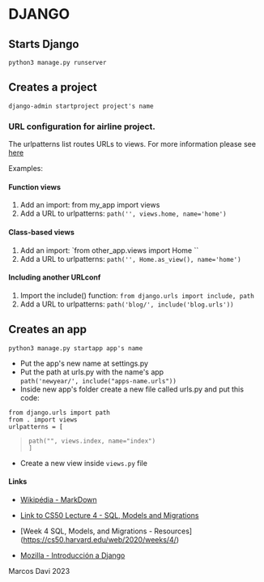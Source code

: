 
# DJANGO  
## Starts Django
`python3 manage.py runserver`

## Creates a project
`django-admin startproject project's name`  
 
### URL configuration for airline project.  

The urlpatterns list routes URLs to views. For more information please see
[here](https://docs.djangoproject.com/en/4.2/topics/http/urls/)

Examples:  

#### Function views  

1. Add an import:  from my_app import views  
2. Add a URL to urlpatterns:  `path('', views.home, name='home')`  
#### Class-based views      
1. Add an import:  `from other_app.views import Home  ``   
2. Add a URL to urlpatterns:  `path('', Home.as_view(), name='home')`  
#### Including another URLconf  
1. Import the include() function: `from django.urls import include, path`  
2. Add a URL to urlpatterns:  `path('blog/', include('blog.urls'))`  


## Creates an app
`python3 manage.py startapp app's name`
* Put the app's new name at settings.py
* Put the path at urls.py with the name's app  
`path('newyear/', include("apps-name.urls"))`
* Inside new app's folder create a new file called urls.py and put this code:  
  
`from django.urls import path`  
 `from . import views`  
 `urlpatterns = [`  
  >   `path("", views.index, name="index")`   
`]`
* Create a new view inside `views.py` file

#### Links
* [Wikipédia - MarkDown](https://es.wikipedia.org/wiki/Markdown)

* [Link to CS50 Lecture 4 - SQL, Models and Migrations](https://youtu.be/YzP164YANAU?si=W1_SHME-25ucHUw4)

* [Week 4 SQL, Models, and Migrations - Resources] (https://cs50.harvard.edu/web/2020/weeks/4/)

* [Mozilla - Introducción a Django](https://developer.mozilla.org/es/docs/Learn/Server-side/Django/Introduction)


Marcos Davi 2023
